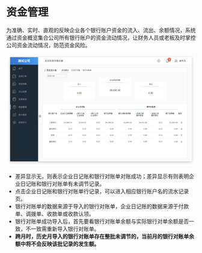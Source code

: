 # 资金管理

为准确、实时、直观的反映企业各个银行账户资金的流入、流出、余额情况，系统通过资金概览集合公司所有银行账户的资金流动情况，让财务人员或老板及时掌控公司资金流动情况，防范资金风险。

![](/img/git19.png)

* 差异显示无，则表示企业日记账和银行对账单对账成功；差异显示有则表明企业日记账和银行对账单有未调节记录。
* 点击企业日记账和银行对账单行记录，可以进入相应银行账户名的流水记录页。
* 银行对账单的数据来源于导入的银行对账单，企业日记账的数据来源于付款单、调拨单、收款单或收款认领。
* 银行对账单成功导入后，首先要看银行对账单余额与实际银行对单余额是否一致，不一致需重新导入银行对账单。
* **跨月时，历史月导入的银行对账单存在整批未调节的，当前月的银行对账单余额中将不会反映该批记录的发生额。**



